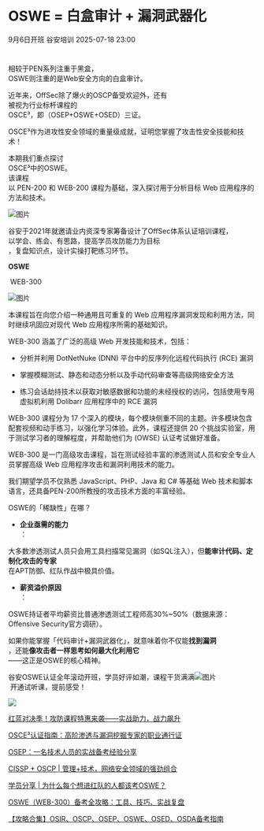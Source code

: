 #  OSWE = 白盒审计 + 漏洞武器化  
9月6日开班  谷安培训   2025-07-18 23:00  
  
#   
  
相较于PEN系列注重于黑盒，  
OSWE则注重的是Web安全方向的白盒审计。  
  
近年来，OffSec除了爆火的OSCP备受欢迎外，还有  
被视为行业标杆课程的  
OSCE³，即（OSEP+OSWE+OSED）三证。  
  
OSCE³作为进攻性安全领域的重量级成就，证明您掌握了攻击性安全技能和技术！  
  
本期我们重点探讨  
OSCE³中的OSWE。  
该课程  
以 PEN-200 和 WEB-200 课程为基础，深入探讨用于分析目标 Web 应用程序的方法和技术。  
  
![图片](https://mmbiz.qpic.cn/mmbiz_jpg/n8GpemzlNRQZDndxJOElndSMmDnlZibicCribdpZ4MsSBz324oDFm4roMt4Mqpcw7ljUfYMCicYAJlb2cOuqHGE9pA/640?wx_fmt=jpeg&wxfrom=5&wx_lazy=1&tp=webp "")  
  
谷安于2021年就邀请业内资深专家筹备设计了OffSec体系认证培训课程，  
以学会、练会、有思路，提高学员攻防能力为目标  
，复盘知识点，设计实操打靶练习环节。  
  
  
**OSWE**  
  
 WEB-300   
  
  
![图片](https://mmbiz.qpic.cn/sz_mmbiz_png/m6icpc8EwicOXOnK8FGmzRWYte8sGGRiaXpWbStvbdEGBiarOW9V5ThThELRadd2LMucS4PEfWFwxaycXzvktDZhkw/640?wx_fmt=png&from=appmsg&tp=webp&wxfrom=5&wx_lazy=1 "")  
  
  
本课程旨在向您介绍一种通用且可重复的 Web 应用程序漏洞发现和利用方法，同时继续巩固应对现代 Web 应用程序所需的基础知识。  
  
WEB-300 涵盖了广泛的高级 Web 开发技能和技术，包括：  
- 分析并利用 DotNetNuke (DNN) 平台中的反序列化远程代码执行 (RCE) 漏洞  
  
- 掌握模糊测试、静态和动态分析以及手动代码审查等高级网络安全方法  
  
- 练习会话劫持技术以获取对敏感数据和功能的未经授权的访问，包括使用专用虚拟机利用 Dolibarr 应用程序中的 RCE 漏洞  
  
WEB-300 课程分为 17 个深入的模块，每个模块侧重不同的主题。许多模块包含配套视频和动手练习，以强化学习体验。此外，课程还提供 20 个挑战实验室，用于测试学习者的理解程度，并帮助他们为 (OWSE) 认证考试做好准备。  
  
WEB-300 是一门高级攻击课程，旨在测试经验丰富的渗透测试人员和安全专业人员掌握高级 Web 应用程序攻击和漏洞利用技术的能力。  
  
我们期望学员不仅熟悉 JavaScript、PHP、Java 和 C# 等基础 Web 技术和脚本语言，还具备PEN-200所教授的攻击技术方面的丰富经验。  
  
OSWE的「稀缺性」在哪？  
  
- **企业亟需的能力**  
：  
  
大多数渗透测试人员只会用工具扫描常见漏洞（如SQL注入），但**能审计代码、定制化攻击的专家**  
在APT防御、红队作战中极具价值。  
  
- **薪资溢价原因**  
：  
  
OSWE持证者平均薪资比普通渗透测试工程师高30%~50%（数据来源：Offensive Security官方调研）。  
  
如果你能掌握「代码审计+漏洞武器化」，就意味着你不仅能**找到漏洞**  
，还能**像攻击者一样思考如何最大化利用它**  
——这正是OSWE的核心精神。  
  
谷安OSWE认证全年滚动开班，学员好评如潮，课程干货满满![图片](https://res.wx.qq.com/t/wx_fed/we-emoji/res/v1.3.10/assets/newemoji/Party.png?wxfrom=5&wx_lazy=1&tp=webp "")  
 开通试听课，提前感受！  
  
![](https://mmbiz.qpic.cn/mmbiz_jpg/n8GpemzlNRRo9CFjYL3xyRfOjbxcG1fnP4IC7fQv03TTWdibQTfhUvjMffyuO3CNMicEiapzQTwjjzOpBZ4HIEgLg/640?wx_fmt=jpeg&from=appmsg "")  
  
[红蓝对决季！攻防课程特惠来袭——实战助力，战力飙升](https://mp.weixin.qq.com/s?__biz=MzIxNTM4NDY2MQ==&mid=2247517854&idx=1&sn=17f57ebc27b71ecb60790ba29d2d2e6a&scene=21#wechat_redirect)  
  
  
[OSCE³认证指南：高阶渗透与漏洞挖掘专家的职业通行证](https://mp.weixin.qq.com/s?__biz=MzIxNTM4NDY2MQ==&mid=2247517899&idx=1&sn=c0642ae4e349fb6d21361b4ffb239b55&scene=21#wechat_redirect)  
  
  
[OSEP：一名技术人员的实战备考经验分享](https://mp.weixin.qq.com/s?__biz=MzIxNTM4NDY2MQ==&mid=2247517884&idx=2&sn=17a14016cfd7f0710ae87be8799b80df&scene=21#wechat_redirect)  
  
  
[CISSP + OSCP | 管理+技术，网络安全领域的强劲组合](https://mp.weixin.qq.com/s?__biz=MzIxNTM4NDY2MQ==&mid=2247517820&idx=1&sn=a706bc412f248f78d9934ff271f5b39f&scene=21#wechat_redirect)  
  
  
[学员分享 | 为什么每个想进红队的人都该考OSWE？](https://mp.weixin.qq.com/s?__biz=MzIxNTM4NDY2MQ==&mid=2247517826&idx=1&sn=8c48047b664fe9f7240485697715aa49&scene=21#wechat_redirect)  
  
  
[OSWE（WEB-300）备考全攻略：工具、技巧、实战复盘](https://mp.weixin.qq.com/s?__biz=MzIxNTM4NDY2MQ==&mid=2247517756&idx=1&sn=5729289d5d1148d9bf99b171cbe51472&scene=21#wechat_redirect)  
  
  
[【攻略合集】OSIR、OSCP、OSEP、OSWE、OSED、OSDA备考指南](https://mp.weixin.qq.com/s?__biz=MzIxNTM4NDY2MQ==&mid=2247517532&idx=1&sn=3b0b0ec153822b79486dcaa0cfd44fa4&scene=21#wechat_redirect)  
  
  
